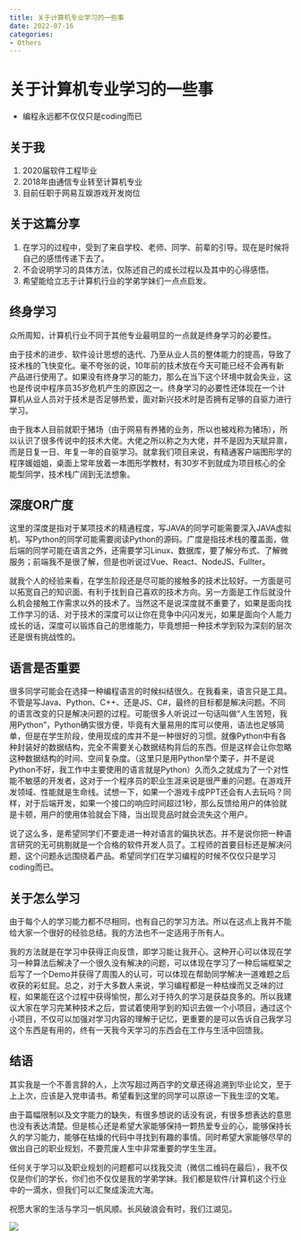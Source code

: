 ```yaml
---
title: 关于计算机专业学习的一些事
date: 2022-07-16
categories:
- Others
---
```


# 关于计算机专业学习的一些事

- 编程永远都不仅仅只是coding而已

## 关于我

1. 2020届软件工程毕业
2. 2018年由通信专业转至计算机专业
3. 目前任职于网易互娱游戏开发岗位

## 关于这篇分享

1. 在学习的过程中，受到了来自学校、老师、同学、前辈的引导。现在是时候将自己的感悟传递下去了。
2. 不会说明学习的具体方法，仅陈述自己的成长过程以及其中的心得感悟。
3. 希望能给立志于计算机行业的学弟学妹们一点点启发。

## 终身学习

众所周知，计算机行业不同于其他专业最明显的一点就是终身学习的必要性。

由于技术的进步、软件设计思想的迭代、乃至从业人员的整体能力的提高，导致了技术栈的飞快变化。毫不夸张的说，10年前的技术放在今天可能已经不会再有新产品进行使用了。如果没有终身学习的能力，那么在当下这个环境中就会失业，这也是传说中程序员35岁危机产生的原因之一。终身学习的必要性还体现在一个计算机从业人员对于技术是否足够热爱，面对新兴技术时是否拥有足够的自驱力进行学习。

由于我本人目前就职于猪场（由于网易有养猪的业务，所以也被戏称为猪场），所以认识了很多传说中的技术大佬。大佬之所以称之为大佬，并不是因为天赋异禀，而是日复一日、年复一年的自驱学习。就拿我们项目来说，有精通客户端图形学的程序媛姐姐，桌面上常年放着一本图形学教材，有30岁不到就成为项目核心的全能型同学，技术栈广阔到无法想象。

## 深度OR广度

这里的深度是指对于某项技术的精通程度，写JAVA的同学可能需要深入JAVA虚拟机、写Python的同学可能需要阅读Python的源码。广度是指技术栈的覆盖面，做后端的同学可能在语言之外，还需要学习Linux、数据库，要了解分布式、了解微服务；前端我不是很了解，但是也听说过Vue、React、NodeJS、Fullter。

就我个人的经验来看，在学生阶段还是尽可能的接触多的技术比较好。一方面是可以拓宽自己的知识面、有利于找到自己喜欢的技术方向。另一方面是工作后就没什么机会接触工作需求以外的技术了。当然这不是说深度就不重要了，如果是面向找工作学习的话、对于技术的深度可以让你在竞争中闪闪发光，如果是面向个人能力成长的话，深度可以锻炼自己的思维能力，毕竟想把一种技术学到较为深刻的层次还是很有挑战性的。

## 语言是否重要

很多同学可能会在选择一种编程语言的时候纠结很久。在我看来，语言只是工具。不管是写Java、Python、C++、还是JS、C#，最终的目标都是解决问题。不同的语言改变的只是解决问题的过程。可能很多人听说过一句话叫做“人生苦短，我用Python”，Python确实很方便，毕竟有大量易用的库可以使用，语法也足够简单，但是在学生阶段，使用现成的库并不是一种很好的习惯。就像Python中有各种封装好的数据结构，完全不需要关心数据结构背后的东西。但是这样会让你忽略这种数据结构的时间、空间复杂度。（这里只是用Python举个栗子，并不是说Python不好，我工作中主要使用的语言就是Python）久而久之就成为了一个对性能不敏感的开发者，这对于一个程序员的职业生涯来说是很严重的问题。在游戏开发领域、性能就是生命线。试想一下，如果一个游戏卡成PPT还会有人去玩吗？同样，对于后端开发，如果一个接口的响应时间超过1秒，那么反馈给用户的体验就是卡顿，用户的使用体验就会下降，当出现竞品时就会流失这个用户。

说了这么多，是希望同学们不要走进一种对语言的偏执状态。并不是说你把一种语言研究的无可挑剔就是一个合格的软件开发人员了。工程师的首要目标还是解决问题，这个问题永远围绕着产品。希望同学们在学习编程的时候不仅仅只是学习coding而已。

## 关于怎么学习

由于每个人的学习能力都不尽相同，也有自己的学习方法。所以在这点上我并不能给大家一个很好的经验总结。我的方法也不一定适用于所有人。

我的方法就是在学习中获得正向反馈，即学习能让我开心。这种开心可以体现在学习一种算法后解决了一个很久没有解决的问题，可以体现在学习了一种后端框架之后写了一个Demo并获得了周围人的认可，可以体现在帮助同学解决一道难题之后收获的彩虹屁。总之，对于大多数人来说，学习编程都是一种枯燥而又乏味的过程，如果能在这个过程中获得愉悦，那么对于持久的学习是获益良多的。所以我建议大家在学习完某种技术之后，尝试着使用学到的知识去做一个小项目，通过这个小项目，不仅可以加强对学习内容的理解于记忆，更重要的是可以告诉自己我学习这个东西是有用的，终有一天我今天学习的东西会在工作与生活中回馈我。

## 结语

其实我是一个不善言辞的人，上次写超过两百字的文章还得追溯到毕业论文，至于上上次，应该是入党申请书。希望看到这里的同学可以原谅一下我生涩的文笔。

由于篇幅限制以及文字能力的缺失，有很多想说的话没有说，有很多想表达的意思也没有表达清楚。但是核心还是希望大家能够保持一颗热爱专业的心，能够保持长久的学习能力，能够在枯燥的代码中寻找到有趣的事情。同时希望大家能够尽早的做出自己的职业规划，不要荒废人生中非常重要的学生生涯。

任何关于学习以及职业规划的问题都可以找我交流（微信二维码在最后），我不仅仅是你们的学长，你们也不仅仅是我的学弟学妹。我们都是软件/计算机这个行业中的一滴水，但我们可以汇聚成溪流大海。

祝愿大家的生活与学习一帆风顺。长风破浪会有时，我们江湖见。

![](C:\Users\chenkang\Documents\我的POPO\IMG20210516_162443.png)